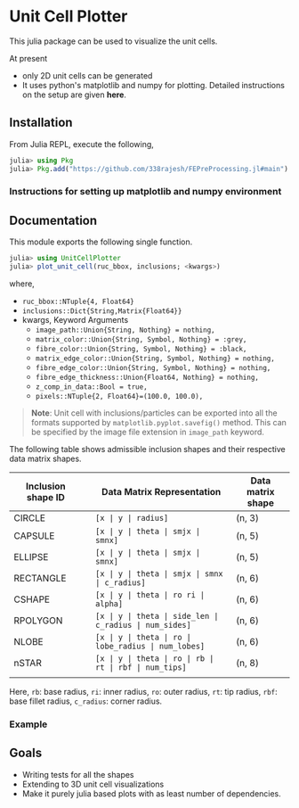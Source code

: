 # Unit Cell Plotter

This julia package can be used to visualize the unit cells.

At present

- only 2D unit cells can be generated
- It uses python's matplotlib and numpy for plotting. Detailed instructions on the setup are given **here**.

## Installation

From Julia REPL, execute the following,

```julia
julia> using Pkg
julia> Pkg.add("https://github.com/338rajesh/FEPreProcessing.jl#main")
```

### Instructions for setting up matplotlib and numpy environment

## Documentation

This module exports the following single function.

```julia
julia> using UnitCellPlotter
julia> plot_unit_cell(ruc_bbox, inclusions; <kwargs>)
```

where,

- `ruc_bbox::NTuple{4, Float64}`
- `inclusions::Dict{String,Matrix{Float64}}`
- kwargs, Keyword Arguments
  - `image_path::Union{String, Nothing} = nothing,`
  - `matrix_color::Union{String, Symbol, Nothing} = :grey,`
  - `fibre_color::Union{String, Symbol, Nothing} = :black,`
  - `matrix_edge_color::Union{String, Symbol, Nothing} = nothing,`
  - `fibre_edge_color::Union{String, Symbol, Nothing} = nothing,`
  - `fibre_edge_thickness::Union{Float64, Nothing} = nothing,`
  - `z_comp_in_data::Bool = true,`
  - `pixels::NTuple{2, Float64}=(100.0, 100.0),`

> **Note**: Unit cell with inclusions/particles can be exported into all the formats supported by `matplotlib.pyplot.savefig()` method. This can be specified by the image file extension in `image_path` keyword.

The following table shows admissible inclusion shapes and their respective data matrix shapes.

| Inclusion shape ID  |   | Data Matrix Representation  | Data matrix shape   |
|---|---|---|---|
| CIRCLE  |   | `[x \| y \| radius]`  | (n, 3)  |
| CAPSULE  |   | `[x \| y \| theta \| smjx \| smnx]`   | (n, 5) |
| ELLIPSE  |   | `[x \| y \| theta \| smjx \| smnx]`   | (n, 5) |
| RECTANGLE  |   | `[x \| y \| theta \| smjx \| smnx \| c_radius]`   | (n, 6) |
| CSHAPE  |   | `[x \| y \| theta \| ro ri \| alpha]`   | (n, 6) |
| RPOLYGON  |   | `[x \| y \| theta \| side_len \| c_radius \| num_sides]`   | (n, 6) |
| NLOBE  |   | `[x \| y \| theta \| ro \| lobe_radius \| num_lobes]`   | (n, 6) |
| nSTAR  |   | `[x \| y \| theta \| ro \| rb \| rt \| rbf \| num_tips]`   | (n, 8) |
||||||

Here, `rb`: base radius, `ri`: inner radius, `ro`: outer radius, `rt`: tip radius, `rbf`: base fillet radius, `c_radius`: corner radius.

### Example


## Goals

- Writing tests for all the shapes
- Extending to 3D unit cell visualizations
- Make it purely julia based plots with as least number of dependencies.
